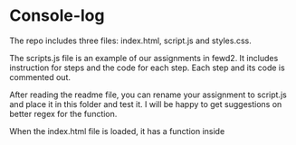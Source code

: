 # Console-log

The repo includes three files: index.html, script.js and styles.css.

The scripts.js file is an example of our assignments in fewd2. It includes instruction for steps and the code for each step. Each step and its code is commented out.

After reading the readme file, you can rename your assignment to script.js and place it in this folder and test it. I will be happy to get suggestions on better regex for the function. 

When the index.html file is loaded, it has a function inside <script> that uses ajax $.get (doesnt work if file is loaded directly in chrome) to get the script.js file from the folder and then:

1. Replaces extra spaces, and multiple line returns with single space and line return. Splits the data where it has javascript open comment (/ and *) and stores the result into an array. Trims extra spaces from end and start of each index of the array.

Note: The script.js file has to be in below format and has to start in line 1. Having space in line 1 will add extra index to array:
/* Application 1 ... 
 ...
*/

/* Javascript Code ... 
 ...
*/

/* Application 2 ... 
 ...
*/

/* Javascript Code ... 
 ...
*/


 
2. Creats a loop and appends each index of the array to a <section> in index.html. Creates three divs and places them inside the <section> called (testscript). Div 1 will be populated with the instruction for the step. Div 2 will have the code for the step. Div 3 will have a button that when clicked, uses a function that takes the script for each step and uses eval (though risky) to run (in console window in the case of our assignments).  

3. It uses "slice" to remove the closing comment (* and /). I tried different ways and got some errors. Note that if the script.js has multiplication sign (*), the array will be splited where it runs to (*). 

Note: Ajax $.get seems to not work when the page is loaded in chrome directly. It works fine in safari or when the file is opened with brackets and then into chrome. I will fix that later. Besides, it works fine in firefox. The only issue with firefox is that it does not wordwrap the instruction div. Firefox does not support css3 word-wrap. So I added overflow scroll to contain the text inside the div. 

